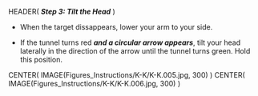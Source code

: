 HEADER( *__Step 3: Tilt the Head__* )

- When the target dissappears, lower your arm to your side.

- If the tunnel turns red *__and a circular arrow appears__*, tilt  your head 
laterally in the direction of the arrow until the tunnel turns green.
Hold this position.

CENTER( IMAGE(Figures_Instructions/K-K/K-K.005.jpg, 300) )
CENTER( IMAGE(Figures_Instructions/K-K/K-K.006.jpg, 300) )